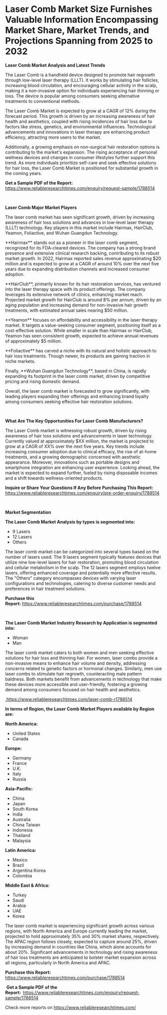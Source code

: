 <p><h1>Laser Comb Market Size Furnishes Valuable Information Encompassing Market Share, Market Trends, and Projections Spanning from 2025 to 2032</h1></p><p><strong>Laser Comb Market Analysis and Latest Trends</strong></p>
<p><p>The Laser Comb is a handheld device designed to promote hair regrowth through low-level laser therapy (LLLT). It works by stimulating hair follicles, increasing blood circulation, and encouraging cellular activity in the scalp, making it a non-invasive option for individuals experiencing hair thinning or loss. The device is popular among consumers seeking alternative treatments to conventional methods.</p><p>The Laser Comb Market is expected to grow at a CAGR of 12% during the forecast period. This growth is driven by an increasing awareness of hair health and aesthetics, coupled with rising incidences of hair loss due to factors like stress, genetics, and environmental influences. Technological advancements and innovations in laser therapy are enhancing product efficiency, attracting more users to the market.</p><p>Additionally, a growing emphasis on non-surgical hair restoration options is contributing to the market's expansion. The rising acceptance of personal wellness devices and changes in consumer lifestyles further support this trend. As more individuals prioritize self-care and seek effective solutions for hair loss, the Laser Comb Market is positioned for substantial growth in the coming years.</p></p>
<p><strong>Get a Sample PDF of the Report:&nbsp;</strong> <a href="https://www.reliableresearchtimes.com/enquiry/request-sample/1788514?utm_campaign=3004&utm_medium=2&utm_source=Github&utm_content=ia&utm_term=04042025&utm_id=laser-comb">https://www.reliableresearchtimes.com/enquiry/request-sample/1788514</a></p>
<p>&nbsp;</p>
<p><strong>Laser Comb Major Market Players</strong></p>
<p><p>The laser comb market has seen significant growth, driven by increasing awareness of hair loss solutions and advances in low-level laser therapy (LLLT) technology. Key players in this market include Hairmax, HairClub, Yeamon, Foliactive, and Wuhan Guangdun Technology.</p><p>**Hairmax** stands out as a pioneer in the laser comb segment, recognized for its FDA-cleared devices. The company has a strong brand presence and extensive clinical research backing, contributing to its robust market growth. In 2022, Hairmax reported sales revenue approximating $20 million and is expected to grow at a CAGR of around 10% over the next five years due to expanding distribution channels and increased consumer adoption.</p><p>**HairClub**, primarily known for its hair restoration services, has ventured into the laser therapy space with its product offerings. The company leverages its extensive network of clinics, enhancing market reach. Projected market growth for HairClub is around 8% per annum, driven by an aging population and increasing demand for non-invasive hair growth treatments, with estimated annual sales nearing $50 million.</p><p>**Yeamon** focuses on affordability and accessibility in the laser therapy market. It targets a value-seeking consumer segment, positioning itself as a cost-effective solution. While smaller in scale than Hairmax or HairClub, Yeamon has seen consistent growth, expected to achieve annual revenues of approximately $5 million.</p><p>**Foliactive** has carved a niche with its natural and holistic approach to hair loss treatments. Though newer, its products are gaining traction in niche markets.</p><p>Finally, **Wuhan Guangdun Technology**, based in China, is rapidly expanding its footprint in the laser comb market, driven by competitive pricing and rising domestic demand.</p><p>Overall, the laser comb market is forecasted to grow significantly, with leading players expanding their offerings and enhancing brand loyalty among consumers seeking effective hair restoration solutions.</p></p>
<p>&nbsp;</p>
<p><strong>What Are The Key Opportunities For Laser Comb Manufacturers?</strong></p>
<p><p>The Laser Comb market is witnessing robust growth, driven by rising awareness of hair loss solutions and advancements in laser technology. Currently valued at approximately $XX million, the market is projected to grow at a CAGR of XX% over the next five years. Key trends include increasing consumer adoption due to clinical efficacy, the rise of at-home treatments, and a growing demographic concerned with aesthetic appearance. Moreover, innovations such as portable designs and smartphone integration are enhancing user experience. Looking ahead, the market is expected to expand further, fueled by rising disposable incomes and a shift towards wellness-oriented products.</p></p>
<p><strong>Inquire or Share Your Questions If Any Before Purchasing This Report:</strong> <a href="https://www.reliableresearchtimes.com/enquiry/pre-order-enquiry/1788514?utm_campaign=3004&utm_medium=2&utm_source=Github&utm_content=ia&utm_term=04042025&utm_id=laser-comb">https://www.reliableresearchtimes.com/enquiry/pre-order-enquiry/1788514</a></p>
<p>&nbsp;</p>
<p><strong>Market Segmentation</strong></p>
<p><strong>The Laser Comb Market Analysis by types is segmented into:</strong></p>
<p><ul><li>9 Lasers</li><li>12 Lasers</li><li>Others</li></ul></p>
<p><p>The laser comb market can be categorized into several types based on the number of lasers used. The 9 lasers segment typically features devices that utilize nine low-level lasers for hair restoration, promoting blood circulation and cellular metabolism in the scalp. The 12 lasers segment employs twelve lasers, offering enhanced coverage and potentially more effective results. The "Others" category encompasses devices with varying laser configurations and technologies, catering to diverse customer needs and preferences in hair treatment solutions.</p></p>
<p><strong>Purchase this Report:&nbsp;</strong><a href="https://www.reliableresearchtimes.com/purchase/1788514?utm_campaign=3004&utm_medium=2&utm_source=Github&utm_content=ia&utm_term=04042025&utm_id=laser-comb">https://www.reliableresearchtimes.com/purchase/1788514</a></p>
<p>&nbsp;</p>
<p><strong>The Laser Comb Market Industry Research by Application is segmented into:</strong></p>
<p><ul><li>Woman</li><li>Man</li></ul></p>
<p><p>The laser comb market caters to both women and men seeking effective solutions for hair loss and thinning hair. For women, laser combs provide a non-invasive means to enhance hair volume and density, addressing concerns related to genetic factors or hormonal changes. Similarly, men use laser combs to stimulate hair regrowth, counteracting male pattern baldness. Both markets benefit from advancements in technology that make these devices more accessible and user-friendly, fostering a growing demand among consumers focused on hair health and aesthetics.</p></p>
<p><a href="https://www.reliableresearchtimes.com/laser-comb-r1788514?utm_campaign=3004&utm_medium=2&utm_source=Github&utm_content=ia&utm_term=04042025&utm_id=laser-comb">&nbsp;https://www.reliableresearchtimes.com/laser-comb-r1788514</a></p>
<p><strong>In terms of Region, the Laser Comb Market Players available by Region are:</strong></p>
<p>
    <p> <strong> North America: </strong>
        <ul>
            <li>United States</li>
            <li>Canada</li>
        </ul>
        </p> 
    <p> <strong> Europe: </strong>
        <ul>
            <li>Germany</li>
            <li>France</li>
            <li>U.K.</li>
            <li>Italy</li>
            <li>Russia</li>
        </ul>
        </p> 
    <p> <strong> Asia-Pacific: </strong>
        <ul>
            <li>China</li>
            <li>Japan</li>
            <li>South Korea</li>
            <li>India</li>
            <li>Australia</li>
            <li>China Taiwan</li>
            <li>Indonesia</li>
            <li>Thailand</li>
            <li>Malaysia</li>
        </ul>
        </p> 
    <p> <strong> Latin America: </strong>
        <ul>
            <li>Mexico</li>
            <li>Brazil</li>
            <li>Argentina Korea</li>
            <li>Colombia</li>
        </ul>
        </p> 
    <p> <strong> Middle East & Africa: </strong>
        <ul>
            <li>Turkey</li>
            <li>Saudi</li>
            <li>Arabia</li>
            <li>UAE</li>
            <li>Korea</li>
        </ul>
    </p>
    </p>
<p><p>The laser comb market is experiencing significant growth across various regions, with North America and Europe currently leading the market, projected to hold approximately 35% and 30% market shares, respectively. The APAC region follows closely, expected to capture around 25%, driven by increasing demand in countries like China, which alone accounts for about 20%. Significant advancements in technology and rising awareness of hair loss treatments are anticipated to bolster market expansion across all regions, particularly in North America and APAC.</p></p>
<p><strong>Purchase this Report: </strong><a href="https://www.reliableresearchtimes.com/purchase/1788514?utm_campaign=3004&utm_medium=2&utm_source=Github&utm_content=ia&utm_term=04042025&utm_id=laser-comb">https://www.reliableresearchtimes.com/purchase/1788514</a></p>
<p>&nbsp;<strong>Get a Sample PDF of the Report:&nbsp;&nbsp;</strong><a href="https://www.reliableresearchtimes.com/enquiry/request-sample/1788514?utm_campaign=3004&utm_medium=2&utm_source=Github&utm_content=ia&utm_term=04042025&utm_id=laser-comb">https://www.reliableresearchtimes.com/enquiry/request-sample/1788514</a></p>
<p><strong></strong></p>
<p>Check more reports on <a href="https://www.reliableresearchtimes.com/?utm_campaign=3004&utm_medium=2&utm_source=Github&utm_content=ia&utm_term=04042025&utm_id=laser-comb">https://www.reliableresearchtimes.com/</a></p>